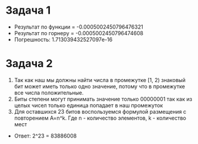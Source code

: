 # Задача 1
- Результат по функции = -0.0005002450796476321
- Результат по горнеру = -0.0005002450796474608
- Погрешность: 1.713039432527097e-16

# Задача 2
1. Так как наш мы должны найти числа в промежутке [1, 2) знаковый бит может иметь только одно значение, потому что в
промежутке все числа положительные.
2. Биты степени могут принимать значение только 00000001 так как из целых чисел только единица попадает в наш промежуток
3. Для оставшихся 23 битов воспользуемся формулой размещения с повторением A=n^k.
Где n - количество элементов, k - количество мест
- Ответ: 2^23 = 83886008
